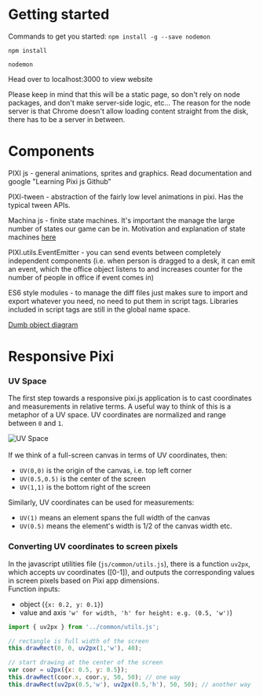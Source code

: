 # Getting started
Commands to get you started:
`npm install -g --save nodemon`

`npm install`

`nodemon`

Head over to localhost:3000 to view website

Please keep in mind that this will be a static page, so don't rely on node packages, and don't make server-side logic, etc... The reason for the node server is that Chrome doesn't allow loading content straight from the disk, there has to be a server in between.


# Components

PIXI js     - general animations, sprites and graphics. Read documentation and google "Learning Pixi js Github"

PIXI-tween  - abstraction of the fairly low level animations in pixi. Has the typical tween APIs.

Machina js  - finite state machines. It's important the manage the large number of states our game can be in. Motivation and explanation of state machines [here](https://codeincomplete.com/posts/javascript-game-foundations-state-management/)

PIXI.utils.EventEmitter - you can send events between completely independent components (i.e. when person is dragged to a desk, it can emit an event, which the office object listens to and increases counter for the number of people in office if event comes in)

ES6 style modules       - to manage the diff files just makes sure to import and export whatever you need, no need to put them in script tags. Libraries included in script tags are still in the global name space.

[Dumb object diagram](https://docs.google.com/drawings/d/1150vTQ1k2IRiph14dX6WhjQmsuUhx7Sej9fgFJ7gKIg/edit?usp=sharing)

# Responsive Pixi
### UV Space
The first step towards a responsive pixi.js application is to cast coordinates and measurements in relative terms. A useful way to think of this is a metaphor of a UV space. UV coordinates are normalized and range between `0` and `1`. 
<br />

![UV Space](https://learn.foundry.com/nuke/8.0/content/resources/images/ug_images/uv_coordinates.png)
<br />
<br />
If we think of a full-screen canvas in terms of UV coordinates, then:
- `UV(0,0)` is the origin of the canvas, i.e. top left corner
- `UV(0.5,0.5)` is the center of the screen
- `UV(1,1)` is the bottom right of the screen

Similarly, UV coordinates can be used for measurements:
- `UV(1)` means an element spans the full width of the canvas
- `UV(0.5)` means the element's width is 1/2 of the canvas width etc.

### Converting UV coordinates to screen pixels
In the javascript utilities file (`js/common/utils.js`), there is a function `uv2px`, which accepts uv coordinates ([0-1]), and outputs the corresponding values in screen pixels based on Pixi app dimensions. <br />
Function inputs:
- object (`{x: 0.2, y: 0.1}`)
- value and axis `'w' for width, 'h' for height: e.g. (0.5, 'w')`)
```js
import { uv2px } from '../common/utils.js';

// rectangle is full width of the screen
this.drawRect(0, 0, uv2px(1,'w'), 40);

// start drawing at the center of the screen
var coor = u2px({x: 0.5, y: 0.5});
this.drawRect(coor.x, coor.y, 50, 50); // one way
this.drawRect(uv2px(0.5,'w'), uv2px(0.5,'h'), 50, 50); // another way
```
